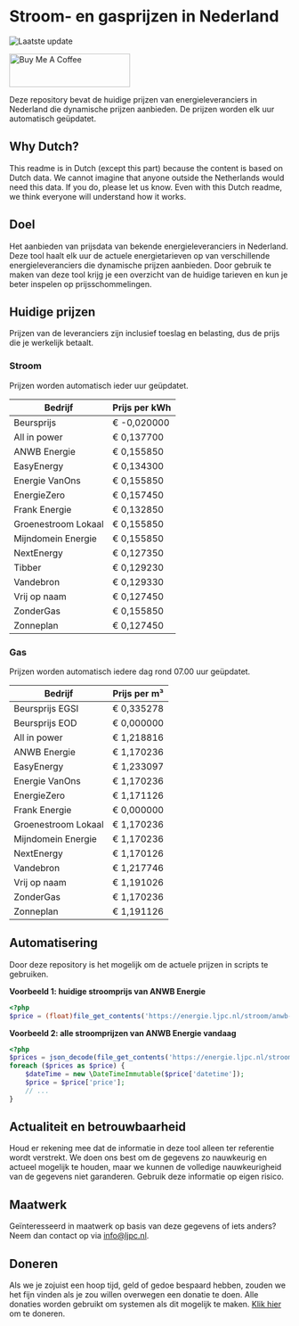 # Stroom- en gasprijzen in Nederland

![Laatste update](https://img.shields.io/badge/laatste%20update-2024--06--25%2013%3A00%20CET-brightgreen)

<a href="https://www.buymeacoffee.com/Lars-" target="_blank"><img src="https://cdn.buymeacoffee.com/buttons/v2/default-orange.png" alt="Buy Me A Coffee" height="60" style="height: 60px !important;width: 217px !important;" ></a>

Deze repository bevat de huidige prijzen van energieleveranciers in Nederland die dynamische prijzen aanbieden. De prijzen worden elk uur automatisch geüpdatet.

## Why Dutch?

This readme is in Dutch (except this part) because the content is based on Dutch data. We cannot imagine that anyone outside the Netherlands would need this data. If you do, please let us know. Even with this Dutch readme, we think
everyone will understand how it works.

## Doel

Het aanbieden van prijsdata van bekende energieleveranciers in Nederland. Deze tool haalt elk uur de actuele energietarieven op van verschillende energieleveranciers die dynamische prijzen aanbieden. Door gebruik te maken van deze tool
krijg je een overzicht van de huidige tarieven en kun je beter inspelen op prijsschommelingen.

## Huidige prijzen

Prijzen van de leveranciers zijn inclusief toeslag en belasting, dus de prijs die je werkelijk betaalt.

### Stroom

Prijzen worden automatisch ieder uur geüpdatet.

 Bedrijf | Prijs per kWh 
---------|---------------
Beursprijs | € -0,020000
All in power | € 0,137700
ANWB Energie | € 0,155850
EasyEnergy | € 0,134300
Energie VanOns | € 0,155850
EnergieZero | € 0,157450
Frank Energie | € 0,132850
Groenestroom Lokaal | € 0,155850
Mijndomein Energie | € 0,155850
NextEnergy | € 0,127350
Tibber | € 0,129230
Vandebron | € 0,129330
Vrij op naam | € 0,127450
ZonderGas | € 0,155850
Zonneplan | € 0,127450


### Gas

Prijzen worden automatisch iedere dag rond 07.00 uur geüpdatet.

 Bedrijf | Prijs per m³ 
---------|--------------
Beursprijs EGSI | € 0,335278
Beursprijs EOD | € 0,000000
All in power | € 1,218816
ANWB Energie | € 1,170236
EasyEnergy | € 1,233097
Energie VanOns | € 1,170236
EnergieZero | € 1,171126
Frank Energie | € 0,000000
Groenestroom Lokaal | € 1,170236
Mijndomein Energie | € 1,170236
NextEnergy | € 1,170126
Vandebron | € 1,217746
Vrij op naam | € 1,191026
ZonderGas | € 1,170236
Zonneplan | € 1,191126


## Automatisering

Door deze repository is het mogelijk om de actuele prijzen in scripts te gebruiken.

**Voorbeeld 1: huidige stroomprijs van ANWB Energie**

```php
<?php
$price = (float)file_get_contents('https://energie.ljpc.nl/stroom/anwb-energie-nu.txt');

```

**Voorbeeld 2: alle stroomprijzen van ANWB Energie vandaag**

```php
<?php
$prices = json_decode(file_get_contents('https://energie.ljpc.nl/stroom/all-in-power-vandaag.json'),true);
foreach ($prices as $price) {
    $dateTime = new \DateTimeImmutable($price['datetime']);
    $price = $price['price'];
    // ...
}
```

## Actualiteit en betrouwbaarheid

Houd er rekening mee dat de informatie in deze tool alleen ter referentie wordt verstrekt. We doen ons best om de gegevens zo nauwkeurig en actueel mogelijk te houden, maar we kunnen de volledige nauwkeurigheid van de gegevens niet
garanderen. Gebruik deze informatie op eigen risico.

## Maatwerk

Geïnteresseerd in maatwerk op basis van deze gegevens of iets anders? Neem dan contact op
via [info@ljpc.nl](mailto:info@ljpc.nl?subject=Energie%20prijzen).

## Doneren

Als we je zojuist een hoop tijd, geld of gedoe bespaard hebben, zouden we het fijn vinden als je zou willen overwegen een
donatie te doen. Alle donaties worden gebruikt om systemen als dit mogelijk te
maken. [Klik hier](https://www.buymeacoffee.com/Lars-) om te doneren.
